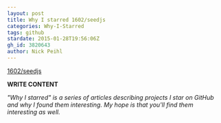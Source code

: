 ```yaml
---
layout: post
title: Why I starred 1602/seedjs
categories: Why-I-Starred
tags: github
stardate: 2015-01-28T19:56:06Z
gh_id: 3820643
author: Nick Peihl
---
```


[1602/seedjs](https://github.com/1602/seedjs)

**WRITE CONTENT**

*"Why I starred" is a series of articles describing projects I star on GitHub and why I found them interesting. My hope is that you'll find them interesting as well.*

